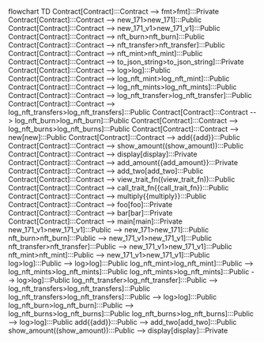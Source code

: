 flowchart TD
	Contract[Contract]:::Contract --> fmt>fmt]:::Private
	Contract[Contract]:::Contract --> new_171>new_171]:::Public
	Contract[Contract]:::Contract --> new_171_v1>new_171_v1]:::Public
	Contract[Contract]:::Contract --> nft_burn>nft_burn]:::Public
	Contract[Contract]:::Contract --> nft_transfer>nft_transfer]:::Public
	Contract[Contract]:::Contract --> nft_mint>nft_mint]:::Public
	Contract[Contract]:::Contract --> to_json_string>to_json_string]:::Private
	Contract[Contract]:::Contract --> log>log]:::Public
	Contract[Contract]:::Contract --> log_nft_mint>log_nft_mint]:::Public
	Contract[Contract]:::Contract --> log_nft_mints>log_nft_mints]:::Public
	Contract[Contract]:::Contract --> log_nft_transfer>log_nft_transfer]:::Public
	Contract[Contract]:::Contract --> log_nft_transfers>log_nft_transfers]:::Public
	Contract[Contract]:::Contract --> log_nft_burn>log_nft_burn]:::Public
	Contract[Contract]:::Contract --> log_nft_burns>log_nft_burns]:::Public
	Contract[Contract]:::Contract --> new[new]:::Public
	Contract[Contract]:::Contract --> add{{add}}:::Public
	Contract[Contract]:::Contract --> show_amount((show_amount)):::Public
	Contract[Contract]:::Contract --> display[display]:::Private
	Contract[Contract]:::Contract --> add_amount{{add_amount}}:::Private
	Contract[Contract]:::Contract --> add_two[add_two]:::Public
	Contract[Contract]:::Contract --> view_trait_fn((view_trait_fn)):::Public
	Contract[Contract]:::Contract --> call_trait_fn{{call_trait_fn}}:::Public
	Contract[Contract]:::Contract --> multiply{{multiply}}:::Public
	Contract[Contract]:::Contract --> foo[foo]:::Private
	Contract[Contract]:::Contract --> bar[bar]:::Private
	Contract[Contract]:::Contract --> main[main]:::Private
	new_171_v1>new_171_v1]:::Public --> new_171>new_171]:::Public
	nft_burn>nft_burn]:::Public --> new_171_v1>new_171_v1]:::Public
	nft_transfer>nft_transfer]:::Public --> new_171_v1>new_171_v1]:::Public
	nft_mint>nft_mint]:::Public --> new_171_v1>new_171_v1]:::Public
	log>log]:::Public --> log>log]:::Public
	log_nft_mint>log_nft_mint]:::Public --> log_nft_mints>log_nft_mints]:::Public
	log_nft_mints>log_nft_mints]:::Public --> log>log]:::Public
	log_nft_transfer>log_nft_transfer]:::Public --> log_nft_transfers>log_nft_transfers]:::Public
	log_nft_transfers>log_nft_transfers]:::Public --> log>log]:::Public
	log_nft_burn>log_nft_burn]:::Public --> log_nft_burns>log_nft_burns]:::Public
	log_nft_burns>log_nft_burns]:::Public --> log>log]:::Public
	add{{add}}:::Public --> add_two[add_two]:::Public
	show_amount((show_amount)):::Public --> display[display]:::Private
	